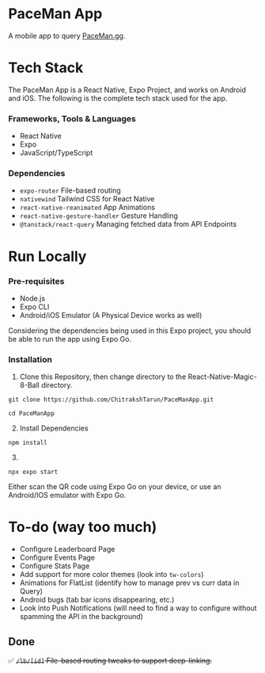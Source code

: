 # PaceMan App

A mobile app to query [PaceMan.gg](https://paceman.gg/).

# Tech Stack

The PaceMan App is a React Native, Expo Project, and works on Android and iOS. The following is the complete tech stack used for the app.

### Frameworks, Tools & Languages

- React Native
- Expo
- JavaScript/TypeScript

### Dependencies

- `expo-router` File-based routing
- `nativewind` Tailwind CSS for React Native
- `react-native-reanimated` App Animations
- `react-native-gesture-handler` Gesture Handling
- `@tanstack/react-query` Managing fetched data from API Endpoints

# Run Locally

### Pre-requisites

- Node.js
- Expo CLI
- Android/iOS Emulator (A Physical Device works as well)

Considering the dependencies being used in this Expo project, you should be able to run the app using Expo Go.

### Installation

1. Clone this Repository, then change directory to the React-Native-Magic-8-Ball directory.

```
git clone https://github.com/ChitrakshTarun/PaceManApp.git
```

```
cd PaceManApp
```

2. Install Dependencies

```
npm install
```

3.

```
npx expo start
```

Either scan the QR code using Expo Go on your device, or use an Android/IOS emulator with Expo Go.

# To-do (way too much)

- Configure Leaderboard Page
- Configure Events Page
- Configure Stats Page
- Add support for more color themes (look into `tw-colors`)
- Animations for FlatList (identify how to manage prev vs curr data in Query)
- Android bugs (tab bar icons disappearing, etc.)
- Look into Push Notifications (will need to find a way to configure without spamming the API in the background)

## Done

✅ ~~`/lb/[id]` File-based routing tweaks to support deep-linking.~~
